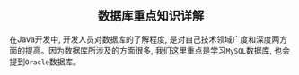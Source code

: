 ## <center>数据库重点知识详解</center>

在Java开发中, 开发人员对数据库的了解程度, 是对自己技术领域广度和深度两方面的提高。因为数据库所涉及的方面很多, 我们这里重点是学习`MySQL`数据库, 也会提到`Oracle`数据库。

